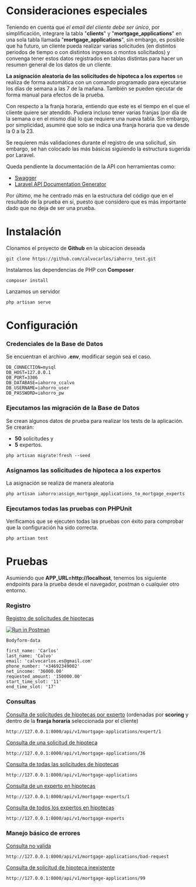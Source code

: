 # Consideraciones especiales

Teniendo en cuenta que *el email del cliente debe ser único*, por simplificación, integrare la tabla "**clients**" y "**mortgage_applications**" en una sola tabla llamada "**mortgage_applications**", sin embargo, es posible que ha futuro, un cliente pueda realizar varias solicitudes (en distintos periodos de tiempo o con distintos ingresos o montos solicitados) y convenga tener estos datos registrados en tablas distintas para hacer un resumen general de los datos de un cliente. 

**La asignación aleatoria de las solicitudes de hipoteca a los expertos** se realiza de forma automática con un comando programado para ejecutarse los días de semana a las 7 de la mañana. También se pueden ejecutar de forma manual para efectos de la prueba.  

Con respecto a la franja horaria, entiendo que este es el tiempo en el que el cliente quiere ser atendido. Pudiera incluso tener varias franjas (por día de la semana o en el mismo día) lo que requiere una nueva tabla. Sin embargo, por simplicidad, asumiré que solo se indica una franja horaria que va desde la 0 a la 23.

Se requieren más validaciones durante el registro de una solicitud, sin embargo, se han colocado las más básicas siguiendo la estructura sugerida por Laravel.

Queda pendiente la documentación de la API con herramientas como:
  - [Swagger](https://swagger.io/)
  - [Laravel API Documentation Generator](https://github.com/mpociot/laravel-apidoc-generator)

Por último, me he centrado más en la estructura del código que en el resultado de la prueba en sí, puesto que considero que es más importante dado que no deja de ser una prueba.

# Instalación

Clonamos el proyecto de **Github** en la ubicacion deseada
```
git clone https://github.com/calvocarlos/iahorro_test.git
```

Instalamos las dependencias de PHP con **Composer**
```
composer install
```

Lanzamos un servidor
```
php artisan serve
```

# Configuración

### Credenciales de la Base de Datos

Se encuentran el archivo **.env**, modificar según sea el caso.
```
DB_CONNECTION=mysql
DB_HOST=127.0.0.1
DB_PORT=3306
DB_DATABASE=iahorro_ccalvo
DB_USERNAME=iahorro_user
DB_PASSWORD=iahorro_pw
```

### Ejecutamos las migración de la Base de Datos

Se crean algunos datos de prueba para realizar los tests de la aplicación.  
Se crearán:
  - **50** solicitudes y 
  - **5** expertos.
```
php artisan migrate:fresh --seed
```

### Asignamos las solicitudes de hipoteca a los expertos

La asignación se realiza de manera aleatoria
```
php artisan iahorro:assign_mortgage_applications_to_mortgage_experts
```

### Ejecutamos todas las pruebas con PHPUnit

Verificamos que se ejecuten todas las pruebas con éxito para comprobar que la configuración ha sido correcta.
```
php artisan test
```

# Pruebas

Asumiendo que **APP_URL=http://localhost**, tenemos los siguiente endpoints para la prueba desde el navegador, postman o cualquier otro entorno.

### Registro
[Registro de solicitudes de hipotecas](https://app.getpostman.com/run-collection/4ec5586771e94654ed1d)  
  
[![Run in Postman](https://run.pstmn.io/button.svg)](https://app.getpostman.com/run-collection/4ec5586771e94654ed1d)
```
Bodyform-data

first_name: 'Carlos'
last_name: 'Calvo'
email: 'calvocarlos.es@gmail.com'
phone_number: '+34692349002'
net_income: '36000.00'
requested_amount: '150000.00'
start_time_slot: '11'
end_time_slot: '17'
```


### Consultas

[Consulta de solicitudes de hipotecas por experto](http://127.0.0.1:8000/api/v1/mortgage-applications/expert/1) (ordenadas por **scoring** y dentro de la **franja horaria** seleccionada por el cliente)
``` http
http://127.0.0.1:8000/api/v1/mortgage-applications/expert/1
```
  
[Consulta de una solicitud de hipoteca](http://127.0.0.1:8000/api/v1/mortgage-applications/36)
``` http
http://127.0.0.1:8000/api/v1/mortgage-applications/36
```

[Consulta de todas las solicitudes de hipotecas](http://127.0.0.1:8000/api/v1/mortgage-applications)
``` http
http://127.0.0.1:8000/api/v1/mortgage-applications
```

[Consulta de un experto en hipotecas](http://127.0.0.1:8000/api/v1/mortgage-experts/1)
``` http
http://127.0.0.1:8000/api/v1/mortgage-experts/1
```

[Consulta de todos los expertos en hipotecas](http://127.0.0.1:8000/api/v1/mortgage-experts)
``` http
http://127.0.0.1:8000/api/v1/mortgage-experts
```

### Manejo básico de errores

[Consulta no valida](http://127.0.0.1:8000/api/v1/mortgage-applications/bad-request)
``` http
http://127.0.0.1:8000/api/v1/mortgage-applications/bad-request
```

[Consulta de solicitud de hipoteca inexistente](http://127.0.0.1:8000/api/v1/mortgage-applications/99)
``` http
http://127.0.0.1:8000/api/v1/mortgage-applications/99
```
